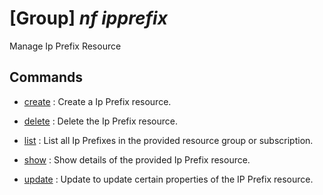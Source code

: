 # [Group] _nf ipprefix_

Manage Ip Prefix Resource

## Commands

- [create](/Commands/nf/ipprefix/_create.md)
: Create a Ip Prefix resource.

- [delete](/Commands/nf/ipprefix/_delete.md)
: Delete the Ip Prefix resource.

- [list](/Commands/nf/ipprefix/_list.md)
: List all Ip Prefixes in the provided resource group or subscription.

- [show](/Commands/nf/ipprefix/_show.md)
: Show details of the provided Ip Prefix resource.

- [update](/Commands/nf/ipprefix/_update.md)
: Update to update certain properties of the IP Prefix resource.
